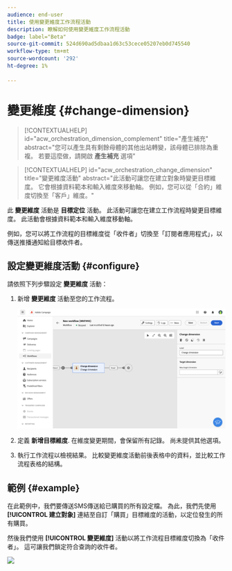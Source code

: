 ```yaml
---
audience: end-user
title: 使用變更維度工作流程活動
description: 瞭解如何使用變更維度工作流程活動
badge: label="Beta"
source-git-commit: 524d690ad5dbaa1d63c53cece05207eb0d745540
workflow-type: tm+mt
source-wordcount: '292'
ht-degree: 1%

---
```



# 變更維度 {#change-dimension}

>[!CONTEXTUALHELP]
>id="acw_orchestration_dimension_complement"
>title="產生補充"
>abstract="您可以產生具有剩餘母體的其他出站轉變，該母體已排除為重複。 若要這麼做，請開啟 **產生補充** 選項"

>[!CONTEXTUALHELP]
>id="acw_orchestration_change_dimension"
>title="變更維度活動"
>abstract="此活動可讓您在建立對象時變更目標維度。 它會根據資料範本和輸入維度來移動軸。 例如，您可以從「合約」維度切換至「客戶」維度。"

此 **變更維度** 活動是 **目標定位** 活動。 此活動可讓您在建立工作流程時變更目標維度。
此活動會根據資料範本和輸入維度移動軸。

例如，您可以將工作流程的目標維度從「收件者」切換至「訂閱者應用程式」，以傳送推播通知給目標收件者。

## 設定變更維度活動 {#configure}

請依照下列步驟設定 **變更維度** 活動：

1. 新增 **變更維度** 活動至您的工作流程。

   ![](../assets/workflow-change-dimension.png)

1. 定義 **新增目標維度**. 在維度變更期間，會保留所有記錄。 尚未提供其他選項。

1. 執行工作流程以檢視結果。 比較變更維度活動前後表格中的資料，並比較工作流程表格的結構。

## 範例 {#example}

在此範例中，我們要傳送SMS傳送給已購買的所有設定檔。 為此，我們先使用 **[!UICONTROL 建立對象]** 連結至自訂「購買」目標維度的活動，以定位發生的所有購買。

然後我們使用 **[!UICONTROL 變更維度]** 活動以將工作流程目標維度切換為「收件者」。 這可讓我們鎖定符合查詢的收件者。

![](assets/workflow-change-dimension-example.png)

